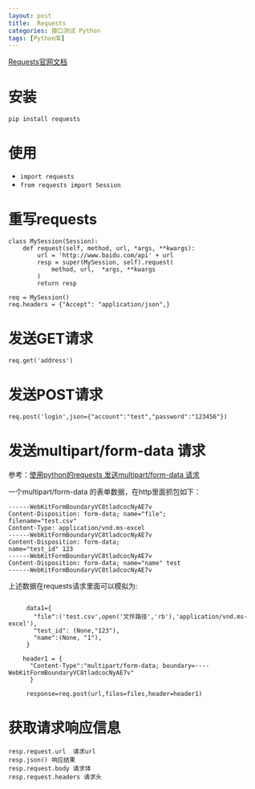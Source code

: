 ```yaml
---
layout: post
title:  Requests
categories: 接口测试 Python
tags: [Python库]
---
```


<a href="https://requests.readthedocs.io/zh_CN/latest/" target="_blank"> Requests官网文档</a>


# 安装
 `pip install requests`
 
# 使用

 * `import requests`
 * `from requests import Session`
 
# 重写requests

```
class MySession(Session):
    def request(self, method, url, *args, **kwargs):
        url = 'http://www.baidu.com/api' + url
        resp = super(MySession, self).request(
            method, url,  *args, **kwargs
        )
        return resp
        
req = MySession()
req.headers = {"Accept": "application/json",}
```
# 发送GET请求
`req.get('address')`

# 发送POST请求
`req.post('login',json={"account":"test","password":"123456"})`

# 发送multipart/form-data 请求
参考：<a href="https://blog.csdn.net/xuezhangjun0121/article/details/82023320">使用python的requests 发送multipart/form-data 请求</a>

一个multipart/form-data 的表单数据，在http里面抓包如下：
```
------WebKitFormBoundaryVC8tladcocNyAE7v
Content-Disposition: form-data; name="file";
filename="test.csv"
Content-Type: application/vnd.ms-excel
------WebKitFormBoundaryVC8tladcocNyAE7v
Content-Disposition: form-data;
name="test_id" 123
------WebKitFormBoundaryVC8tladcocNyAE7v
Content-Disposition: form-data; name="name" test
------WebKitFormBoundaryVC8tladcocNyAE7v
```
上述数据在requests请求里面可以模拟为:
```

     data1={
       "file":('test.csv',open('文件路径','rb'),'application/vnd.ms-excel'),
       "test_id": (None,"123"),
       "name":(None, "1"),
     } 

    header1 = {
      "Content-Type":"multipart/form-data; boundary=----WebKitFormBoundaryVC8tladcocNyAE7v"
      }

     response=req.post(url,files=files,header=header1)
```

# 获取请求响应信息
```
resp.request.url  请求url
resp.json() 响应结果
resp.request.body 请求体
resp.request.headers 请求头
```


[jekyll]:      http://jekyllrb.com
[jekyll-gh]:   https://github.com/jekyll/jekyll
[jekyll-help]: https://github.com/jekyll/jekyll-help
